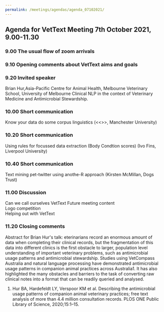 ```yaml
---
permalink: /meetings/agendas/agenda_07102021/
---
```

## Agenda for VetText Meeting 7th October 2021, 9.00-11.30

### 9.00 The usual flow of zoom arrivals
### 9.10 Opening comments about VetText aims and goals
### 9.20 Invited speaker
Brian Hur,Asia-Pacific Centre for Animal Health, Melbourne Veterinary School, University of Melbourne
Clinical NLP in the context of Veterinary Medicine and Antimicrobial Stewardship.
### 10.00 Short communication
Know your data do some corpus linguistics (<<>>, Manchester University)  
### 10.20 Short communication
Using rules for focussed data extraction (Body Condtion scores) (Ivo Fins, Liverpool University)  
### 10.40 Short communication
Text mining pet-twitter using anothe-R approach (Kirsten McMillan, Dogs Trust) 
### 11.00 Discussion
Can we call ourselves VetText 
Future meeting content  
Logo competition   
Helping out with VetText  
### 11.20 Closing comments     


Abstract for Brian Hur's talk:
eterinarians record an enormous amount of data when completing their clinical records, but the fragmentation of this data into different clinics is the first obstacle to larger, population level understanding of important veterinary problems, such as antimicrobial usage patterns and antimicrobial stewardship. Studies using VetCompass Australia and natural language processing have demonstrated antimicrobial usage patterns in companion animal practices across Australia1.  It has also highlighted the many obstacles and barriers to the task of converting raw clinical notes into a format that can be readily queried and analysed.  

1. 	Hur BA, Hardefeldt LY, Verspoor KM et al. Describing the antimicrobial usage patterns of companion animal veterinary practices; free text analysis of more than 4.4 million consultation records. PLOS ONE Public Library of Science, 2020;15:1–15.
